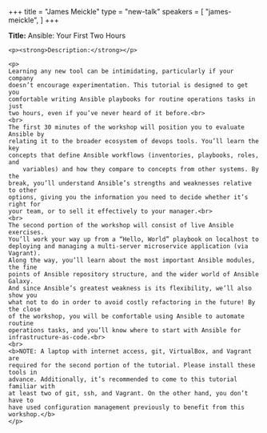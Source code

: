 +++
title = "James Meickle"
type = "new-talk"
speakers = [
        "james-meickle",
]
+++
<div class="span-15  ">
  <div class="span-15  last ">
    <p><strong>Title:</strong>
    Ansible: Your First Two Hours
    </p>

    <p><strong>Description:</strong></p>

    <p>
    Learning any new tool can be intimidating, particularly if your company
    doesn’t encourage experimentation. This tutorial is designed to get you
    comfortable writing Ansible playbooks for routine operations tasks in just
    two hours, even if you’ve never heard of it before.<br>
    <br>
    The first 30 minutes of the workshop will position you to evaluate Ansible by
    relating it to the broader ecosystem of devops tools. You’ll learn the key
    concepts that define Ansible workflows (inventories, playbooks, roles, and
        variables) and how they compare to concepts from other systems. By the
    break, you’ll understand Ansible’s strengths and weaknesses relative to other
    options, giving you the information you need to decide whether it’s right for
    your team, or to sell it effectively to your manager.<br>
    <br>
    The second portion of the workshop will consist of live Ansible exercises.
    You’ll work your way up from a “Hello, World” playbook on localhost to
    deploying and managing a multi-server microservice application (via Vagrant).
    Along the way, you’ll learn about the most important Ansible modules, the fine
    points of Ansible repository structure, and the wider world of Ansible Galaxy.
    And since Ansible’s greatest weakness is its flexibility, we’ll also show you
    what not to do in order to avoid costly refactoring in the future! By the close
    of the workshop, you will be comfortable using Ansible to automate routine
    operations tasks, and you’ll know where to start with Ansible for
    infrastructure-as-code.<br>
    <br>
    <b>NOTE: A laptop with internet access, git, VirtualBox, and Vagrant are
    required for the second portion of the tutorial. Please install these tools in
    advance. Additionally, it’s recommended to come to this tutorial familiar with
    at least two of git, ssh, and Vagrant. On the other hand, you don’t have to
    have used configuration management previously to benefit from this
    workshop.</b>
    </p>
  </div>
</div>